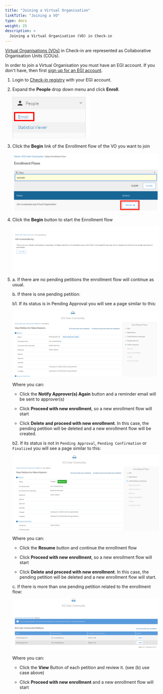 ```yaml
---
title: "Joining a Virtual Organisation"
linkTitle: "Joining a VO"
type: docs
weight: 25
description: >
  Joining a Virtual Organisation (VO) in Check-in
---
```


[Virtual Organisations (VOs)](https://confluence.egi.eu/display/EGIG/Virtual+organisation)
in Check-in are represented as Collaborative Organisation Units (COUs).

In order to join a Virtual Organisation you must have an EGI account. If you
don't have, then first [sign up for an EGI account](../signup/).

1. Login to [Check-in registry](https://aai.egi.eu/registry) with your EGI account.

1. Expand the **People** drop down menu and click **Enroll**.

   ![COmanage-people-enroll](./check-in-people-enroll.png)

1. Click the **Begin** link of the Enrollment flow of the VO you want to
   join

   ![Join example](./check-in-join-example.png)

1. Click the **Begin** button to start the Enrollment flow

   ![Start enrollement flow](./check-in-start-enroll.png)

1.
    a. If there are no pending petitions the enrollment flow will continue as usual.

    b. If there is one pending petition:

      b1. If its status is in Pending Approval you will see a page similar to this:

      ![Pending Petition Under Approval](./check-in-pending-petition-approval.png)

      Where you can:

      * Click the **Notify Approver(s) Again** button and a reminder email will be sent to approver(s)

      * Click **Proceed with new enrollment**, so a new enrollment flow will start

      * Click **Delete and proceed with new enrollment**.
      In this case, the pending petition will be deleted and a new enrollment flow will be created.

    b2. If its status is not in `Pending Approval`, `Pending Confirmation` or
    `Finalized` you will see a page similar to this:

    ![Pending Petition](./check-in-pending-petition-created.png)

    Where you can:

    * Click the **Resume** button and continue the enrollment flow

    * Click **Proceed with new enrollment**, so a new enrollment flow will start

    * Click **Delete and proceed with new enrollment**.
    In this case, the pending petition will be deleted and a new enrollment flow will start.
  
    c. If there is more than one pending petition related to the enrollment flow:

    ![Pending Petitions](./check-in-pending-petitions.png)

    Where you can:
    * Click the **View** Button of each petition and review it. (see (b) use case above)

    * Click **Proceed with new enrollment** and a new enrollment flow will start
